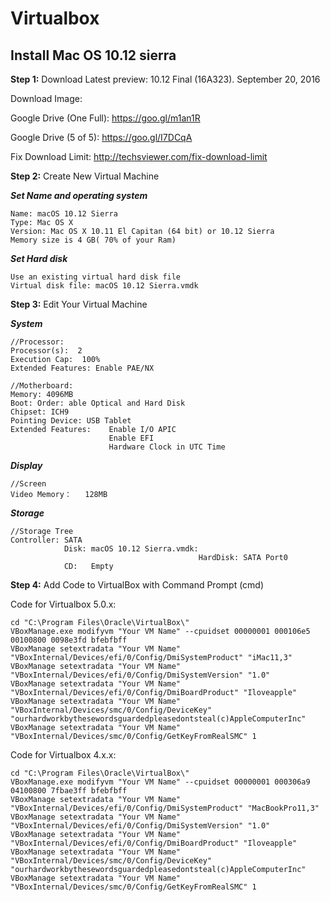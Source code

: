 # Virtualbox

## Install Mac OS 10.12 sierra

**Step 1:** Download 
Latest preview: 10.12 Final (16A323). September 20, 2016

Download Image:

Google Drive (One Full): https://goo.gl/m1an1R

Google Drive (5 of 5): https://goo.gl/I7DCqA

Fix Download Limit: http://techsviewer.com/fix-download-limit



**Step 2:** Create New Virtual Machine

***Set Name and operating system***
```
Name: macOS 10.12 Sierra
Type: Mac OS X
Version: Mac OS X 10.11 El Capitan (64 bit) or 10.12 Sierra
Memory size is 4 GB( 70% of your Ram)

```
***Set Hard disk***
```
Use an existing virtual hard disk file
Virtual disk file: macOS 10.12 Sierra.vmdk
```
**Step 3:**  Edit Your Virtual Machine

***System***
```
//Processor:
Processor(s):  2
Execution Cap:  100%
Extended Features: Enable PAE/NX

//Motherboard:
Memory: 4096MB
Boot: Order: able Optical and Hard Disk
Chipset: ICH9
Pointing Device: USB Tablet
Extended Features:    Enable I/O APIC
                      Enable EFI
                      Hardware Clock in UTC Time

```
***Display***
```
//Screen
Video Memory：   128MB
```
***Storage***
```
//Storage Tree
Controller: SATA
            Disk: macOS 10.12 Sierra.vmdk:    
                                          HardDisk: SATA Port0
            CD:   Empty
```

**Step 4:** Add Code to VirtualBox with Command Prompt (cmd)

Code for Virtualbox 5.0.x:
```
cd "C:\Program Files\Oracle\VirtualBox\"
VBoxManage.exe modifyvm "Your VM Name" --cpuidset 00000001 000106e5 00100800 0098e3fd bfebfbff
VBoxManage setextradata "Your VM Name" "VBoxInternal/Devices/efi/0/Config/DmiSystemProduct" "iMac11,3"
VBoxManage setextradata "Your VM Name" "VBoxInternal/Devices/efi/0/Config/DmiSystemVersion" "1.0"
VBoxManage setextradata "Your VM Name" "VBoxInternal/Devices/efi/0/Config/DmiBoardProduct" "Iloveapple"
VBoxManage setextradata "Your VM Name" "VBoxInternal/Devices/smc/0/Config/DeviceKey" "ourhardworkbythesewordsguardedpleasedontsteal(c)AppleComputerInc"
VBoxManage setextradata "Your VM Name" "VBoxInternal/Devices/smc/0/Config/GetKeyFromRealSMC" 1
```
Code for Virtualbox 4.x.x:
```
cd "C:\Program Files\Oracle\VirtualBox\"
VBoxManage.exe modifyvm "Your VM Name" --cpuidset 00000001 000306a9 04100800 7fbae3ff bfebfbff
VBoxManage setextradata "Your VM Name" "VBoxInternal/Devices/efi/0/Config/DmiSystemProduct" "MacBookPro11,3"
VBoxManage setextradata "Your VM Name" "VBoxInternal/Devices/efi/0/Config/DmiSystemVersion" "1.0"
VBoxManage setextradata "Your VM Name" "VBoxInternal/Devices/efi/0/Config/DmiBoardProduct" "Iloveapple"
VBoxManage setextradata "Your VM Name" "VBoxInternal/Devices/smc/0/Config/DeviceKey" "ourhardworkbythesewordsguardedpleasedontsteal(c)AppleComputerInc"
VBoxManage setextradata "Your VM Name" "VBoxInternal/Devices/smc/0/Config/GetKeyFromRealSMC" 1
```

